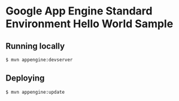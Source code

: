 # Google App Engine Standard Environment Hello World Sample
## Running locally
    $ mvn appengine:devserver

## Deploying
    $ mvn appengine:update
